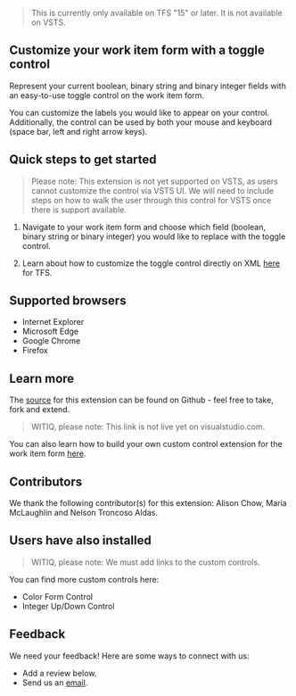 > This is currently only available on TFS "15" or later. It is not available on VSTS.

## Customize your work item form with a toggle control ##

Represent your current boolean, binary string and binary integer fields with an easy-to-use toggle control on the work item form. 

You can customize the labels you would like to appear on your control. Additionally, the control can be used by both your mouse and keyboard (space bar, left and right arrow keys).

## Quick steps to get started ##

> Please note: This extension is not yet supported on VSTS, as users cannot customize the control via VSTS UI. We will need to include steps on how to walk the user through this control for VSTS once there is support available. 

1. Navigate to your work item form and choose which field (boolean, binary string or binary integer) you would like to replace with the toggle control.

2. Learn about how to customize the toggle control directly on XML [here](https://github.com/Microsoft/vsts-toggle-wit-custom-control/blob/master/README.md) for TFS. 

## Supported browsers ##

* Internet Explorer
* Microsoft Edge
* Google Chrome 
* Firefox

## Learn more ##

The [source](https://github.com/Microsoft/vsts-toggle-wit-custom-control) for this extension can be found on Github - feel free to take, fork and extend. 

> WITIQ, please note: This link is not live yet on visualstudio.com. 

You can also learn how to build your own custom control extension for the work item form [here](https://www.visualstudio.com/en-us/docs/integrate/extensions/develop/custom-control). 

## Contributors ##

We thank the following contributor(s) for this extension: Alison Chow, Maria McLaughlin and Nelson Troncoso Aldas. 

## Users have also installed ##

> WITIQ, please note: We must add links to the custom controls.

You can find more custom controls here: 

* Color Form Control
* Integer Up/Down Control

## Feedback ##

We need your feedback! Here are some ways to connect with us:

* Add a review below.
* Send us an [email](mailto://witiq@microsoft.com).
